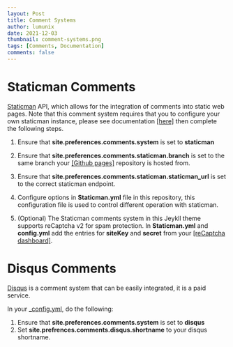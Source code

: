 ```yaml
---
layout: Post
title: Comment Systems
author: lumunix
date: 2021-12-03
thumbnail: comment-systems.png
tags: [Comments, Documentation]
comments: false
---
```


# Staticman Comments
[Staticman](https://github.com/eduardoboucas/staticman) API, which allows for the integration of comments into static web pages. Note that this comment system requires that you to configure your own staticman instance, please see documentation [[here]](https://github.com/eduardoboucas/staticman#setting-up-the-server-on-your-own-infrastructure) then complete the following steps.

1. Ensure that **site.preferences.comments.system** is set to **staticman**

2. Ensure that **site.preferences.comments.staticman.branch** is set to the same branch your [[Github pages]](https://pages.github.com) repository is hosted from.

3. Ensure that **site.preferences.comments.staticman.staticman_url** is set to the correct staticman endpoint.

4. Configure options in **Staticman.yml** file in this repository, this configuration file is used to control different operation with staticman.

5. (Optional) The Staticman comments system in this Jeykll theme supports reCaptcha v2 for spam protection. In **Staticman.yml** and **config.yml** add the entries for **siteKey** and **secret** from your [[reCaptcha dashboard]](https://www.google.com/recaptcha/admin).

# Disqus Comments
[Disqus](https://disqus.com) is a comment system that can be easily integrated, it is a paid service.

In your [_config.yml](https://github.com/Lumunix/Domain/blob/main/_config.yml), do the following:

1. Ensure that **site.preferences.comments.system** is set to **disqus**
2. Set **site.prefrences.comments.disqus.shortname** to your disqus shortname.
